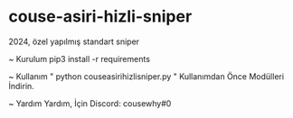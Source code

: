 # couse-asiri-hizli-sniper
2024, özel yapılmış standart sniper

~ Kurulum
pip3 install -r requirements 

~ Kullanım
" python couseasirihizlisniper.py " 
Kullanımdan Önce Modülleri İndirin.

~ Yardım 
Yardım, İçin Discord: cousewhy#0
